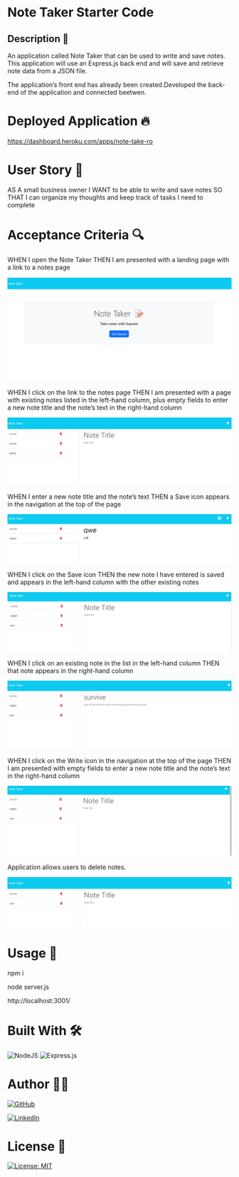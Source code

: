 # Note Taker Starter Code

## Description 📖

An application called Note Taker that can be used to write and save notes. This application will use an Express.js back end and will save and retrieve note data from a JSON file.

The application’s front end has already been created.Developed the back-end of the application and connected beetwen.

# Deployed Application 🔥

https://dashboard.heroku.com/apps/note-take-ro

# User Story 📃

AS A small business owner
I WANT to be able to write and save notes
SO THAT I can organize my thoughts and keep track of tasks I need to complete

# Acceptance Criteria 🔍


WHEN I open the Note Taker
THEN I am presented with a landing page with a link to a notes page

![alt text](./public/assets/images/1.png)

WHEN I click on the link to the notes page
THEN I am presented with a page with existing notes listed in the left-hand column, plus empty fields to enter a new note title and the note’s text in the right-hand column

![alt text](./public/assets/images/2.png)

WHEN I enter a new note title and the note’s text
THEN a Save icon appears in the navigation at the top of the page

![alt text](./public/assets/images/3.png)

WHEN I click on the Save icon
THEN the new note I have entered is saved and appears in the left-hand column with the other existing notes

![alt text](./public/assets/images/4.png)

WHEN I click on an existing note in the list in the left-hand column
THEN that note appears in the right-hand column

![alt text](./public/assets/images/5.png)

WHEN I click on the Write icon in the navigation at the top of the page
THEN I am presented with empty fields to enter a new note title and the note’s text in the right-hand column

![alt text](./public/assets/images/6.png)

Application allows users to delete notes.

![alt text](./public/assets/images/7.png)


# Usage 🔌

npm i

node server.js

http://localhost:3001/

# Built With 🛠

![NodeJS](https://img.shields.io/badge/node.js-6DA55F?style=for-the-badge&logo=node.js&logoColor=white)
![Express.js](https://img.shields.io/badge/express.js-%23404d59.svg?style=for-the-badge&logo=express&logoColor=%2361DAFB)

# Author 👩‍💻

[![GitHub](https://img.shields.io/badge/github-%23121011.svg?style=for-the-badge&logo=github&logoColor=white)][1]

[1]: https://github.com/poucoLouco

[![LinkedIn](https://img.shields.io/badge/linkedin-%230077B5.svg?style=for-the-badge&logo=linkedin&logoColor=white)][2]

[2]:https://www.linkedin.com/in/roksolana-odynak-25728025a






# License 📄

[![License: MIT](https://img.shields.io/badge/License-MIT-yellow.svg)](https://opensource.org/licenses/MIT)
